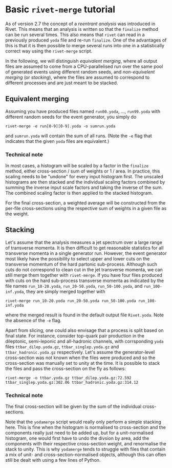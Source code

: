 # Basic `rivet-merge` tutorial

As of version 2.7 the concept of a *reentrant analysis* was introduced in Rivet.
This means that an analysis is written so that the `finalize` method can be run
several times. This also means that `rivet` can read in a previously produced
`yoda` file and re-run `finalize`. One of the advantages of this is that it is
then possible to merge several runs into one in a statistically correct way
using the `rivet-merge` script.

In the following, we will distinguish _equivalent merging_,
where all output files are assumed to come from a CPU-parallelised run
over the same pool of generated events using different random seeds, 
and _non-equivelent merging_ (or _stacking_), where the files are assumed to 
correspond to different processes and are just meant to be stacked.


## Equivalent merging

Assuming you have produced files named `run00.yoda`, ...,
`run99.yoda` with different random seeds for the event generator, you simply do
```
rivet-merge -e run[0-9][0-9].yoda -o sumrun.yoda
```
and `sumrun.yoda` will contain the sum of all runs. (Note the `-e` flag that
indicates that the given `yoda` files are equivalent.)

### Technical note

In most cases, a histogram will be scaled by a factor in the `finalize` method,
either cross-section / sum of weights or 1 / area. In practice, this scaling
needs to be "undone" for every input histogram first. The unscaled histograms 
are then stacked and the individual scaling factors combined by summing the
inverse input scale factors and taking the inverse of the sum.
The combined scaling factor is then applied to the stacked histogram.

For the final cross-section, a weighted average will be constructed from
the per-file cross-sections using the respective sum of weights in a given
file as the weight.


## Stacking

Let's assume that the analysis measures a jet spectrum over a large range 
of transverse momenta. It is then difficult to get reasonable statistics 
for all transverse momenta in a single generator run. However, the event generator 
most likely have the possibility to select upper and lower cuts on the 
transverse momentum of the hard partonic sub-process. Although such cuts
do not correspond to clean cut in the jet transverse momenta, we can still merge
them together with `rivet-merge`. If you have four files produced with cuts on
the hard sub-process transverse momenta as indicated by the file names
`run_10-20.yoda`, `run_20-50.yoda`, `run_50-100.yoda`, and `run_100-inf.yoda`,
they are simply merged together with
```
rivet-merge run_10-20.yoda run_20-50.yoda run_50-100.yoda run_100-inf.yoda 
```
where the merged result is found in the default
output file `Rivet.yoda`. Note the absence of the `-e` flag.


Apart from slicing, one could also envisage that a process is split based
on final state. For instance, consider top-quark pair production in the dileptonic, 
semi-leponic and all-hadronic channels, with corrsponding `yoda` files 
`ttbar_dilep.yoda.gz`, `ttbar_singlep.yoda.gz` and `ttbar_hadronic.yoda.gz` respectively.
Let's assume the generator-level cross-section was not known when the files
were produced and so the cross-section was manually set to unity at the time.
It is possible to stack the files and pass the cross-section on the fly as follows:
```
rivet-merge -o ttbar.yoda.gz ttbar_dilep.yoda.gz:72.592 ttbar_singlep.yoda.gz:302.06 ttbar_hadronic.yoda.gz:314.12
```

### Technical note

The final cross-section will be given by the sum of the individual cross-sections.

Note that the `yodamerge` script would really only perform a simple stacking here. 
This is fine when the histogram is normalised to cross-section and the components 
really just need to be added up, but for a unit-normalised histogram, one would first 
have to undo the divsion by area, add the components with their respective 
cross-section weight, and renormalise the stack to unity. This is why `yodamerge` 
tends to struggle with files that contain a mix of unit- and cross-section-normalised 
objects, although this can often still be dealt with using a few lines of Python.

